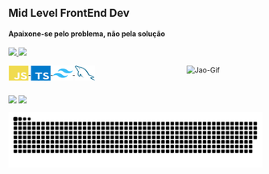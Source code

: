 


## Mid Level FrontEnd Dev
#### Apaixone-se pelo problema, não pela solução
<!-- painel de nota-->
 <div>
  <a href="https://github.com/thomas-almeida">
  <img height="180em" src="https://github-readme-stats.vercel.app/api?username=thomas-almeida&show_icons=true&theme=dark&include_all_commits=true&count_private=true"/>
  <img height="180em" src="https://github-readme-stats.vercel.app/api/top-langs/?username=thomas-almeida&layout=compact&langs_count=7&theme=dark"/>
</div>
  <!-- Linguagens -->
<div style="display: inline_block"><br>
  <img align="center" alt="Jao-Js" height="30" width="40" src="https://raw.githubusercontent.com/devicons/devicon/master/icons/javascript/javascript-plain.svg">
  <img align="center" alt="Jao-Ts" height="30" width="40" src="https://raw.githubusercontent.com/devicons/devicon/master/icons/typescript/typescript-plain.svg">
  <img align="center" alt="Jão-Bootstrap" height="30" width="40" src="https://github.com/devicons/devicon/blob/master/icons/tailwindcss/tailwindcss-plain.svg">
  <img align="center" alt="Jão-Mysql" height="30" width="40" src="https://raw.githubusercontent.com/devicons/devicon/master/icons/mysql/mysql-original.svg"> 
  <img align="right"  width="150" alt="Jao-Gif" src="https://cdn.discordapp.com/attachments/510978563478913025/875783488152948746/ezgif.com-gif-maker_2.gif">
</div>
  
  ##
 
<div> 
  <a href = "http://api.whatsapp.com/send?phone=5511949098312"><img src="https://img.shields.io/badge/WhatsApp-25D366?style=for-the-badge&logo=whatsapp&logoColor=white" target="_blank"></a>
  <a href = "mailto:contato.thomasalmeidard@gmail.com"><img src="https://img.shields.io/badge/-Gmail-%23333?style=for-the-badge&logo=gmail&logoColor=white" target="_blank"></a>
  </div>

 ![Snake animation](https://github.com/JLirio/JLirio/blob/output/github-contribution-grid-snake.svg)
